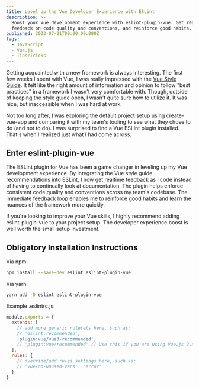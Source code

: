```yaml
---
title: Level Up the Vue Developer Experience with ESLint
description: >-
  Boost your Vue development experience with eslint-plugin-vue. Get real-time
  feedback on code quality and conventions, and reinforce good habits.
published: 2023-07-21T00:00:00.000Z
tags:
  - JavaScript
  - Vue.js
  - Tips/Tricks
---
```


Getting acquainted with a new framework is always interesting. The first few weeks I spent with Vue, I was really impressed with the [Vue Style Guide](https://vuejs.org/style-guide/). It felt like the right amount of information and opinion to follow "best practices" in a framework I wasn't very comfortable with. Though, outside of keeping the style guide open, I wasn't quite sure how to utilize it. It was nice, but inaccessible when I was hard at work.

Not too long after, I was exploring the default project setup using create-vue-app and comparing it with my team's tooling to see what they chose to do (and not to do). I was surprised to find a Vue ESLint plugin installed. That's when I realized just what I had come across.

## Enter eslint-plugin-vue
The ESLint plugin for Vue has been a game changer in leveling up my Vue development experience. By integrating the Vue style guide recommendations into ESLint, I now get realtime feedback as I code instead of having to continually look at documentation. The plugin helps enforce consistent code quality and conventions across my team's codebase. The immediate feedback loop enables me to reinforce good habits and learn the nuances of the framework more quickly.

If you're looking to improve your Vue skills, I highly recommend adding eslint-plugin-vue to your project setup. The developer experience boost is well worth the small setup investment.

## Obligatory Installation Instructions
Via npm:
```bash
npm install --save-dev eslint eslint-plugin-vue
```

Via yarn:
```bash
yarn add -D eslint eslint-plugin-vue
```

Example .eslintrc.js:

```js [.eslintrc.cjs]
module.exports = {
  extends: [
    // add more generic rulesets here, such as:
    // 'eslint:recommended',
    'plugin:vue/vue3-recommended',
    // 'plugin:vue/recommended' // Use this if you are using Vue.js 2.x.
  ],
  rules: {
    // override/add rules settings here, such as:
    // 'vue/no-unused-vars': 'error'
  }
}
```
